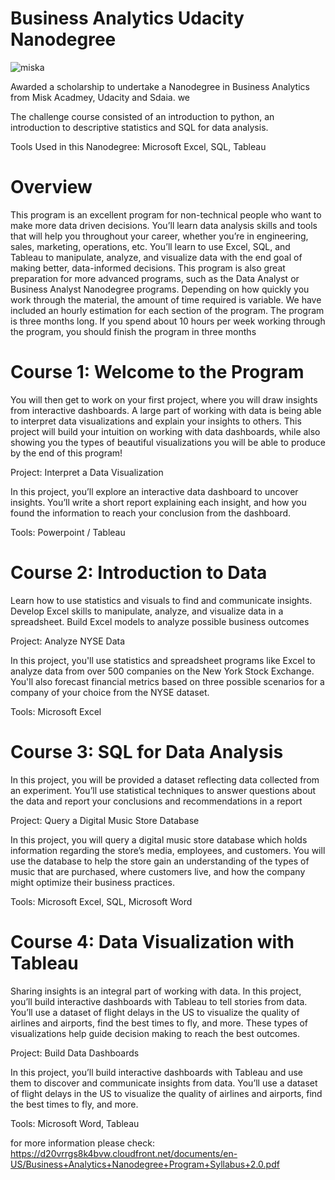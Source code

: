 # Business Analytics Udacity Nanodegree
![miska](https://user-images.githubusercontent.com/60016859/151680085-28199458-1e50-43b7-aca8-ff6b258e807b.png)




Awarded a scholarship to undertake a Nanodegree in Business Analytics from Misk Acadmey, Udacity and Sdaia. we 


The challenge course consisted of an introduction to python, an introduction to descriptive statistics and SQL for data analysis.

Tools Used in this Nanodegree: Microsoft Excel, SQL, Tableau 




# Overview
This program is an excellent program for non-technical people who want to make more data driven
decisions. You’ll learn data analysis skills and tools that will help you throughout your career, whether
you’re in engineering, sales, marketing, operations, etc. You’ll learn to use Excel, SQL, and Tableau to
manipulate, analyze, and visualize data with the end goal of making better, data-informed decisions. This
program is also great preparation for more advanced programs, such as the Data Analyst or Business
Analyst Nanodegree programs.
Depending on how quickly you work through the material, the amount of time required is variable. We
have included an hourly estimation for each section of the program. The program is three months long. If
you spend about 10 hours per week working through the program, you should finish the program in three
months







# Course 1: Welcome to the Program
You will then get to work on your first project, where you will draw insights from interactive dashboards.
A large part of working with data is being able to interpret data visualizations and explain your insights to
others. This project will build your intuition on working with data dashboards, while also showing you the
types of beautiful visualizations you will be able to produce by the end of this program!

Project: Interpret a Data Visualization

In this project, you’ll explore an interactive data dashboard to uncover insights. You’ll write a short report explaining each insight, and how you found the information to reach your conclusion from the dashboard.

Tools: Powerpoint / Tableau 


# Course 2: Introduction to Data
Learn how to use statistics and visuals to find and communicate insights. Develop Excel skills to manipulate,
analyze, and visualize data in a spreadsheet. Build Excel models to analyze possible business outcomes

Project: Analyze NYSE Data

In this project, you'll use statistics and spreadsheet programs like Excel to analyze data from over 500 companies on the New York Stock Exchange. You'll also forecast financial metrics based on three possible scenarios for a company of your choice from the NYSE dataset.

Tools: Microsoft Excel




# Course 3: SQL for Data Analysis
In this project, you will be provided a dataset reflecting data collected from an experiment. You’ll use
statistical techniques to answer questions about the data and report your conclusions and
recommendations in a report


Project: Query a Digital Music Store Database

In this project, you will query a digital music store database which holds information regarding the store’s media, employees, and customers. You will use the database to help the store gain an understanding of the types of music that are purchased, where customers live, and how the company might optimize their business practices.

Tools: Microsoft Excel, SQL, Microsoft Word



# Course 4: Data Visualization with Tableau
Sharing insights is an integral part of working with data. In this project, you’ll build interactive
dashboards with Tableau to tell stories from data. You’ll use a dataset of flight delays in the US to
visualize the quality of airlines and airports, find the best times to fly, and more. These types of
visualizations help guide decision making to reach the best outcomes.

Project: Build Data Dashboards

In this project, you’ll build interactive dashboards with Tableau and use them to discover and communicate insights from data. You’ll use a dataset of flight delays in the US to visualize the quality of airlines and airports, find the best times to fly, and more.

Tools: Microsoft Word, Tableau



for more information please check: 
https://d20vrrgs8k4bvw.cloudfront.net/documents/en-US/Business+Analytics+Nanodegree+Program+Syllabus+2.0.pdf
